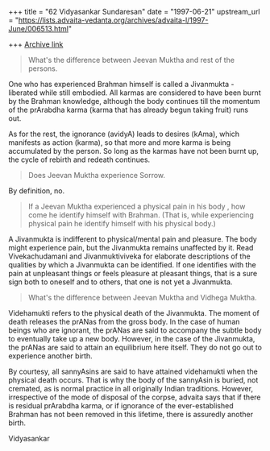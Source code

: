 +++
title = "62 Vidyasankar Sundaresan"
date = "1997-06-21"
upstream_url = "https://lists.advaita-vedanta.org/archives/advaita-l/1997-June/006513.html"

+++
[Archive link](https://lists.advaita-vedanta.org/archives/advaita-l/1997-June/006513.html)

> What's the difference between Jeevan Muktha and rest of the persons.

One who has experienced Brahman himself is called a Jivanmukta - liberated
while still embodied. All karmas are considered to have been burnt by the
Brahman knowledge, although the body continues till the momentum of the
prArabdha karma (karma that has already begun taking fruit) runs out.

As for the rest, the ignorance (avidyA) leads to desires (kAma), which
manifests as action (karma), so that more and more karma is being
accumulated by the person. So long as the karmas have not been burnt up,
the cycle of rebirth and redeath continues.

> Does Jeevan Muktha experience Sorrow.

By definition, no.

> If a Jeevan Muktha experienced a physical pain in his body , how come he
> identify himself with Brahman. (That is, while experiencing physical
> pain he identify himself with his physical body.)

A Jivanmukta is indifferent to physical/mental pain and pleasure. The body
might experience pain, but the Jivanmukta remains unaffected by it. Read
Vivekachudamani and Jivanmuktiviveka for elaborate descriptions of the
qualities by which a Jivanmukta can be identified. If one identifies with
the pain at unpleasant things or feels pleasure at pleasant things, that
is a sure sign both to oneself and to others, that one is not yet a
Jivanmukta.

> What's the difference between Jeevan Muktha and Vidhega Muktha.

Videhamukti refers to the physical death of the Jivanmukta. The moment of
death releases the prANas from the gross body. In the case of human beings
who are ignorant, the prANas are said to accompany the subtle body to
eventually take up a new body. However, in the case of the Jivanmukta, the
prANas are said to attain an equilibrium here itself. They do not go out
to experience another birth.

By courtesy, all sannyAsins are said to have attained videhamukti when the
physical death occurs. That is why the body of the sannyAsin is buried,
not cremated, as is normal practice in all originally Indian traditions.
However, irrespective of the mode of disposal of the corpse, advaita says
that if there is residual prArabdha karma, or if ignorance of the
ever-established Brahman has not been removed in this lifetime, there is
assuredly another birth.

Vidyasankar


